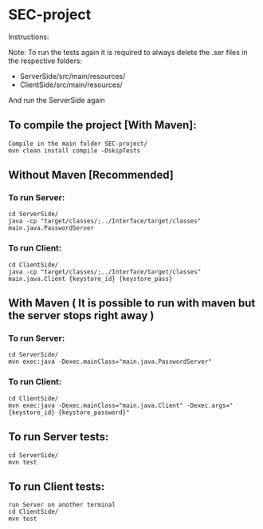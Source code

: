 # SEC-project
Instructions:

Note: To run the tests again it is required to always delete the .ser files in the respective folders:
- ServerSide/src/main/resources/
- ClientSide/src/main/resources/

And run the ServerSide again

## To compile the project [With Maven]:
```
Compile in the main folder SEC-project/
mvn clean install compile -DskipTests
```
## Without Maven [Recommended] 
### To run Server:
```
cd ServerSide/
java -cp "target/classes/;../Interface/target/classes" main.java.PasswordServer
```

### To run Client:
```
cd ClientSide/
java -cp "target/classes/;../Interface/target/classes" main.java.Client {keystore_id} {keystore_pass}
```

## With Maven ( It is possible to run with maven but the server stops right away )
### To run Server:
```
cd ServerSide/
mvn exec:java -Dexec.mainClass="main.java.PasswordServer"
```

### To run Client:
```
cd ClientSide/
mvn exec:java -Dexec.mainClass="main.java.Client" -Dexec.args="{keystore_id} {keystore_password}"
```

## To run Server tests:
```
cd ServerSide/
mvn test
```

## To run Client tests:
```
run Server on another terminal
cd ClientSide/
mvn test
```
